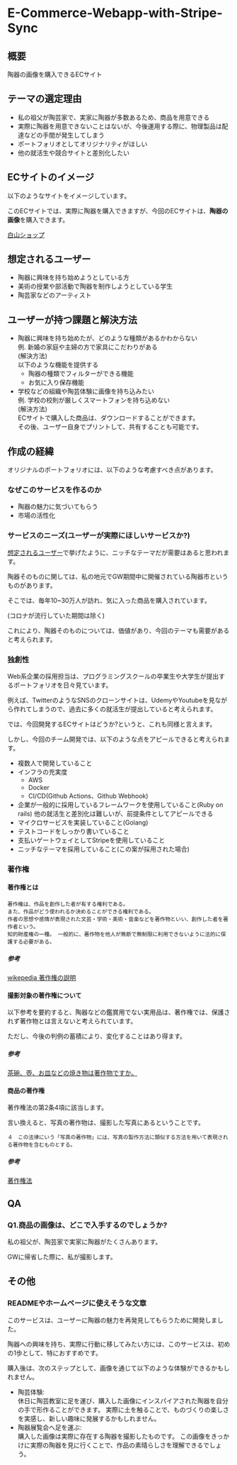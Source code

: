 # E-Commerce-Webapp-with-Stripe-Sync

## 概要

陶器の画像を購入できるECサイト

## テーマの選定理由

- 私の祖父が陶芸家で、実家に陶器が多数あるため、商品を用意できる
- 実際に陶器を用意できないことはないが、今後運用する際に、物理製品は配達などの手間が発生してしまう
- ポートフォリオとしてオリジナリティがほしい
- 他の就活生や競合サイトと差別化したい

## ECサイトのイメージ

以下のようなサイトをイメージしています。

このECサイトでは、実際に陶器を購入できますが、今回のECサイトは、**陶器の画像**を購入できます。

[白山ショップ](https://www.hakusan-shop-online.com/)

## 想定されるユーザー

- 陶器に興味を持ち始めようとしている方
- 美術の授業や部活動で陶器を制作しようとしている学生
- 陶芸家などのアーティスト

## ユーザーが持つ課題と解決方法

- 陶器に興味を持ち始めたが、どのような種類があるかわからない<br>
  例. 新婚の家庭や主婦の方で家具にこだわりがある<br>
  (解決方法)<br>
  以下のような機能を提供する
    - 陶器の種類でフィルターができる機能
    - お気に入り保存機能
- 学校などの組織や陶芸体験に画像を持ち込みたい<br>
  例. 学校の校則が厳しくスマートフォンを持ち込めない<br>
  (解決方法)<br>
  ECサイトで購入した商品は、ダウンロードすることができます。<br>
  その後、ユーザー自身でプリントして、共有することも可能です。

## 作成の経緯

オリジナルのポートフォリオには、以下のような考慮すべき点があります。

### なぜこのサービスを作るのか

- 陶器の魅力に気づいてもらう
- 市場の活性化

### サービスのニーズ(ユーザーが実際にほしいサービスか?)

[想定されるユーザー](#想定されるユーザー)で挙げたように、ニッチなテーマだが需要はあると思われます。

陶器そのものに関しては、私の地元でGW期間中に開催されている陶器市というものがあります。

そこでは、毎年10~30万人が訪れ、気に入った商品を購入されています。

(コロナが流行していた期間は除く)

これにより、陶器そのものについては、価値があり、今回のテーマも需要があると考えられます。

### 独創性

Web系企業の採用担当は、プログラミングスクールの卒業生や大学生が提出するポートフォリオを日々見ています。

例えば、TwitterのようなSNSのクローンサイトは、UdemyやYoutubeを見ながら作れてしまうので、過去に多くの就活生が提出していると考えられます。

では、今回開発するECサイトはどうか?というと、これも同様と言えます。

しかし、今回のチーム開発では、以下のような点をアピールできると考えられます。

- 複数人で開発していること
- インフラの充実度
  - AWS
  - Docker
  - CI/CD(Github Actions、Github Webhook)
- 企業が一般的に採用しているフレームワークを使用していること(Ruby on rails)
  他の就活生と差別化は難しいが、前提条件としてアピールできる
- マイクロサービスを実装していること(Golang)
- テストコードをしっかり書いていること
- 支払いゲートウェイとしてStripeを使用していること
- ニッチなテーマを採用していること(この案が採用された場合)

### 著作権

#### 著作権とは
```
著作権は、作品を創作した者が有する権利である。
また、作品がどう使われるか決めることができる権利である。
作者の思想や感情が表現された文芸・学術・美術・音楽などを著作物といい、創作した者を著作者という。
知的財産権の一種。 一般的に、著作物を他人が無断で無制限に利用できないように法的に保護する必要がある。
```

##### 参考

[wikepedia 著作権の説明](https://ja.wikipedia.org/wiki/%E8%91%97%E4%BD%9C%E6%A8%A9)

#### 撮影対象の著作権について

以下参考を要約すると、陶器などの鑑賞用でない実用品は、著作権では、保護されず著作物とは言えないと考えられています。

ただし、今後の判例の蓄積により、変化することはあり得ます。

##### 参考

[茶碗、壺、お皿などの焼き物は著作物ですか。](https://copyright-qa.azurewebsites.net/Qa/0000067)

#### 商品の著作権

著作権法の第2条4項に該当します。

言い換えると、写真の著作物は、撮影した写真にあるということです。

```
４　この法律にいう「写真の著作物」には、写真の製作方法に類似する方法を用いて表現される著作物を含むものとする。
```

##### 参考

[著作権法](https://elaws.e-gov.go.jp/document?lawid=345AC0000000048_20250601_504AC0000000068)

## QA

### Q1.商品の画像は、どこで入手するのでしょうか?

私の祖父が、陶芸家で実家に陶器がたくさんあります。

GWに帰省した際に、私が撮影します。

## その他

### READMEやホームページに使えそうな文章

このサービスは、ユーザーに陶器の魅力を再発見してもらうために開発しました。

陶器への興味を持ち、実際に行動に移してみたい方には、このサービスは、初めの1歩として、特におすすめです。

購入後は、次のステップとして、画像を通じて以下のような体験ができるかもしれません。

- 陶芸体験:<br>
  休日に陶芸教室に足を運び、購入した画像にインスパイアされた陶器を自分の手で形作ることができます。
  実際に土を触ることで、ものづくりの楽しさを実感し、新しい趣味に発展するかもしれません。
- 陶器展覧会へ足を運ぶ:<br>
  購入した画像は実際に存在する陶器を撮影したものです。
  この画像をきっかけに実際の陶器を見に行くことで、作品の素晴らしさを理解できるでしょう。
